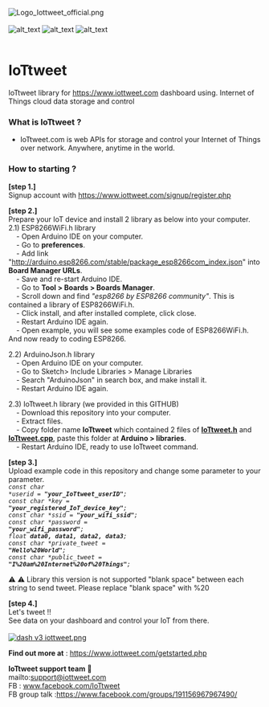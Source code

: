 ![Logo_Iottweet_official.png](https://www.iottweet.com/img/Logo_Iottweet_official.png)
<br>
<br>
![alt_text](https://img.shields.io/badge/bulid-passing-brightgreen.svg "bulidpassing")
![alt_text](https://img.shields.io/badge/Compatible-ESP8266-lightblue.svg "bulidpassing")
![alt_text](https://img.shields.io/badge/Make_with-&nbsp;&#x1F5A4;-pink.svg "bulidpassing")
<br>
<br>
# IoTtweet
IoTtweet library for https://www.iottweet.com dashboard using. Internet of Things cloud data storage and control

### What is IoTtweet ?
-  IoTtweet.com is  web APIs for storage and control your Internet of Things over network. Anywhere, anytime in the world.

### How to starting ?</br>
<b>[step 1.]</b> </br>
  Signup account with https://www.iottweet.com/signup/register.php</br>
 
<b>[step 2.]</b></br>
  Prepare  your IoT device and install  2 library as below into your computer.</br>
  2.1) ESP8266WiFi.h library</br>
&nbsp;&nbsp;&nbsp;&nbsp;- Open Arduino IDE on your computer.</br>
&nbsp;&nbsp;&nbsp;&nbsp;- Go to <b>preferences</b>.</br>
&nbsp;&nbsp;&nbsp;&nbsp;- Add link "http://arduino.esp8266.com/stable/package_esp8266com_index.json" into <b>Board Manager URLs</b>.</br>
&nbsp;&nbsp;&nbsp;&nbsp;- Save and re-start Arduino IDE.</br>
&nbsp;&nbsp;&nbsp;&nbsp;- Go to <b>Tool > Boards > Boards Manager</b>.</br>
&nbsp;&nbsp;&nbsp;&nbsp;- Scroll down and find <i>"esp8266 by ESP8266 community"</i>. This is contained a library of ESP8266WiFi.h.</br>
&nbsp;&nbsp;&nbsp;&nbsp;- Click install, and after installed complete, click close.</br>
&nbsp;&nbsp;&nbsp;&nbsp;- Restart Arduino IDE again.</br>
&nbsp;&nbsp;&nbsp;&nbsp;- Open example, you will see some examples code of ESP8266WiFi.h. And now ready to coding ESP8266.</br>

  2.2) ArduinoJson.h library</br>
&nbsp;&nbsp;&nbsp;&nbsp;- Open Arduino IDE on your computer.</br>
&nbsp;&nbsp;&nbsp;&nbsp;- Go to Sketch> Include Libraries > Manage Libraries </br>
&nbsp;&nbsp;&nbsp;&nbsp;- Search "ArduinoJson" in search box, and make install it.</br>
&nbsp;&nbsp;&nbsp;&nbsp;- Restart Arduino IDE again.</br>

  2.3) IoTtweet.h library (we provided in this GITHUB)</br>
&nbsp;&nbsp;&nbsp;&nbsp;- Download this repository into your computer.</br>
&nbsp;&nbsp;&nbsp;&nbsp;- Extract files.</br>
&nbsp;&nbsp;&nbsp;&nbsp;- Copy folder name <b>IoTtweet</b> which contained 2 files of <b><u>IoTtweet.h</u></b> and <b><u>IoTtweet.cpp</u></b>, paste this folder at <b>Arduino > libraries</b>.</br>
&nbsp;&nbsp;&nbsp;&nbsp;- Restart Arduino IDE, ready to use IoTtweet command.</br>

<b>[step 3.]</b></br>
  Upload example code in this repository and change some parameter to your parameter.</br>
<code><i>const char *userid = <b>"your_IoTtweet_userID"</b>;</i></code>          
<code><i>const char *key = <b>"your_registered_IoT_device_key"</b>;</i></code>   
<code><i>const char *ssid = <b>"your_wifi_ssid"</b>;</i></code>                    
<code><i>const char *password = <b>"your_wifi_password"</b>;</i></code>         
<code><i>float <b>data0, data1, data2, data3</b>;</i></code>                               
<code><i>const char *private_tweet = <b>"Hello%20World"</b>;</i></code>                    
<code><i>const char *public_tweet = <b>"I%20am%20Internet%20of%20Things"</b>;</i></code></br>

:warning: :warning: Library this version is not supported "blank space" between each string to send tweet.
Please replace "blank space" with %20 

<b>[step 4.]</b></br>
  Let's tweet !!</br>
  See data on your dashboard and control your IoT from there.</br></br>
[![dash v3 iottweet.png](https://s16.postimg.org/ohp5o1bh1/dash_v3_iottweet.png)](https://postimg.org/image/lnm0al9ap/)

<b>Find out more at</b> : https://www.iottweet.com/getstarted.php</br>

<b>IoTtweet support team</b> :wolf:</br>
mailto:support@iottweet.com</br>
FB : www.facebook.com/IoTtweet</br>
FB group  talk :https://www.facebook.com/groups/191156967967490/
